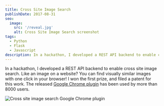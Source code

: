 ```yaml
---
title: Cross Site Image Search
publishDate: 2017-08-31
seo:
  image:
    src: '/reveal.jpg'
    alt: Cross Site Image Search screenshot
tags:
  - Python
  - Flask
  - Javascript
description: In a hackathon, I developed a REST API backend to enable cross site image search.
---
```


In a hackathon, I developed a REST API backend to enable cross site image search. Like an image on a website? You can find visually similar images with one click in your browser! I won the first prize, and filed a patent for this work. The released [Google Chrome plugin](https://chrome.google.com/webstore/detail/shutterstock-reveal/iogibhaacmieogkdgebfbjgoofdlcmgb) has been used by more than 8000 users.

![Cross site image search Google Chrome plugin](/reveal.jpg)
